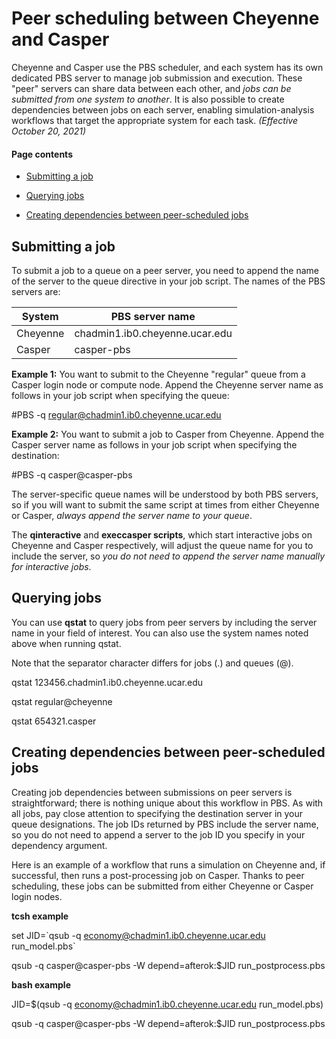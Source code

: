 # Peer scheduling between Cheyenne and Casper

Cheyenne and Casper use the PBS scheduler, and each system has its own
dedicated PBS server to manage job submission and execution. These
"peer" servers can share data between each other, and *jobs can be
submitted from one system to another*. It is also possible to create
dependencies between jobs on each server, enabling simulation-analysis
workflows that target the appropriate system for each task. *(Effective
October 20, 2021)*

#### Page contents

- [Submitting a job](#PeerschedulingbetweenCheyenneandCasper-)

- [Querying jobs](#PeerschedulingbetweenCheyenneandCasper-)

- [Creating dependencies between peer-scheduled
  jobs](#PeerschedulingbetweenCheyenneandCasper-)

## Submitting a job

To submit a job to a queue on a peer server, you need to append the name
of the server to the queue directive in your job script. The names of
the PBS servers are:

| **System** | **PBS server name**            |
|------------|--------------------------------|
| Cheyenne   | chadmin1.ib0.cheyenne.ucar.edu |
| Casper     | casper-pbs                     |

**Example 1:** You want to submit to the Cheyenne "regular" queue from a
Casper login node or compute node. Append the Cheyenne server name as
follows in your job script when specifying the queue:

\#PBS -q regular@chadmin1.ib0.cheyenne.ucar.edu

**Example 2:** You want to submit a job to Casper from Cheyenne. Append
the Casper server name as follows in your job script when specifying the
destination:

\#PBS -q casper@casper-pbs

The server-specific queue names will be understood by both PBS servers,
so if you will want to submit the same script at times from either
Cheyenne or Casper, *always append the server name to your queue*.

The **qinteractive** and **execcasper scripts**, which start interactive
jobs on Cheyenne and Casper respectively, will adjust the queue name for
you to include the server, so *you do not need to append the server name
manually for interactive jobs*.

## Querying jobs

You can use **qstat** to query jobs from peer servers by including the
server name in your field of interest. You can also use the system names
noted above when running qstat.

Note that the separator character differs for jobs (.) and queues (@).

qstat 123456.chadmin1.ib0.cheyenne.ucar.edu

qstat regular@cheyenne

qstat 654321.casper

## Creating dependencies between peer-scheduled jobs

Creating job dependencies between submissions on peer servers is
straightforward; there is nothing unique about this workflow in PBS. As
with all jobs, pay close attention to specifying the destination server
in your queue designations. The job IDs returned by PBS include the
server name, so you do not need to append a server to the job ID you
specify in your dependency argument.

Here is an example of a workflow that runs a simulation on Cheyenne and,
if successful, then runs a post-processing job on Casper. Thanks to peer
scheduling, these jobs can be submitted from either Cheyenne or Casper
login nodes.

**tcsh example**

set JID=\`qsub -q economy@chadmin1.ib0.cheyenne.ucar.edu run_model.pbs\`

qsub -q casper@casper-pbs -W depend=afterok:\$JID run_postprocess.pbs

**bash example**

JID=\$(qsub -q economy@chadmin1.ib0.cheyenne.ucar.edu run_model.pbs)

qsub -q casper@casper-pbs -W depend=afterok:\$JID run_postprocess.pbs
